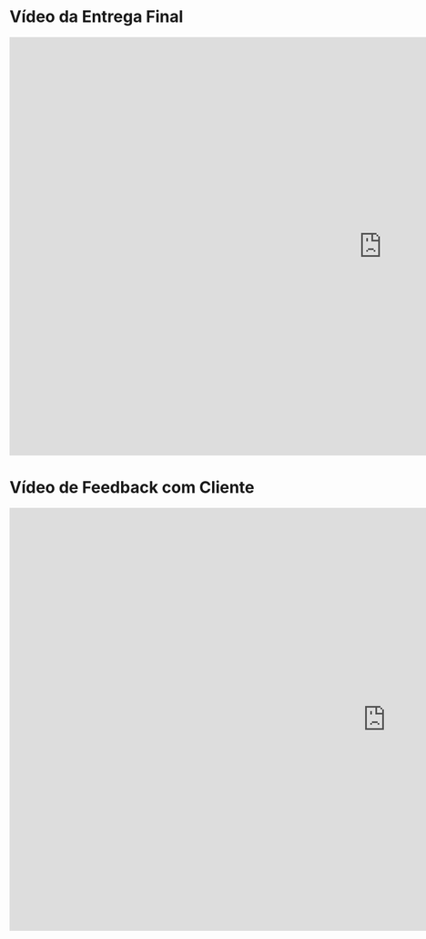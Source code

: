 # Vídeo da Entrega Final

<iframe width="1307" height="735" src="https://www.youtube.com/embed/kZWSStjCfII" title="Vídeo sem título ‐ Feito com o Clipchamp" frameborder="0" allow="accelerometer; autoplay; clipboard-write; encrypted-media; gyroscope; picture-in-picture; web-share" referrerpolicy="strict-origin-when-cross-origin" allowfullscreen></iframe>

# Vídeo de Feedback com Cliente

<iframe width="1321" height="743" src="https://www.youtube.com/embed/Tyv3jfuRuRw" title="Cliente Touristeer" frameborder="0" allow="accelerometer; autoplay; clipboard-write; encrypted-media; gyroscope; picture-in-picture; web-share" referrerpolicy="strict-origin-when-cross-origin" allowfullscreen></iframe>
